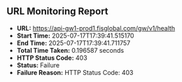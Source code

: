 ## URL Monitoring Report

- **URL:** https://api-gw1-prod1.fisglobal.com/gw/v1/health
- **Start Time:** 2025-07-17T17:39:41.515170
- **End Time:** 2025-07-17T17:39:41.711757
- **Total Time Taken:** 0.196587 seconds
- **HTTP Status Code:** 403
- **Status:** Failure
- **Failure Reason:** HTTP Status Code: 403
